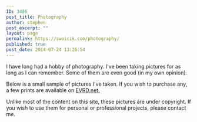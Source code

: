 ```yaml
---
ID: 3486
post_title: Photography
author: stephen
post_excerpt: ""
layout: page
permalink: https://swoicik.com/photography/
published: true
post_date: 2014-07-24 13:26:54
---
```

I have long had a hobby of photography. I've been taking pictures for as long as I can remember. Some of them are even good (in my own opinion).

Below is a small sample of pictures I've taken. If you wish to purchase any, a few prints are available on <a href="https://evrd.net" target="_blank" rel="noopener">EVRD.net.</a>

Unlike most of the content on this site, these pictures are under copyright. If you wish to use them for personal or professional projects, please contact me.